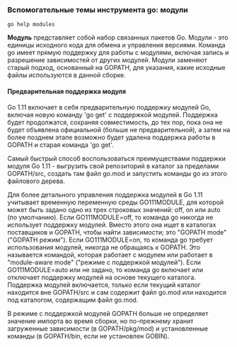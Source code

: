 ### Вспомогательные темы инструмента go: модули

```
go help modules

```

**Модуль** представляет собой набор связанных пакетов Go. Модули - это единицы исходного кода для обмена и управления версиями. Команда go имеет прямую поддержку для работы с модулями, включая запись и разрешение зависимостей от других модулей. Модули заменяют старый подход, основанный на GOPATH, для указания, какие исходные файлы используются в данной сборке.

#### Предварительная поддержка модуля

Go 1.11 включает в себя предварительную поддержку модулей Go, включая новую команду 'go get' с поддержкой модулей. Поддержка будет продолжатся, сохраняя совместимость, до тех пор, пока она не будет объявлена официальной (больше не предварительной), а затем на более позднем этапе возможно будет удалена поддержка работы в GOPATH и старая команда 'go get'.

Самый быстрый способ воспользоваться преимуществами поддержки модуля Go 1.11 - выгрузить свой репозиторий в каталог за пределами GOPATH/src, создать там файл go.mod и запустить команды go из этого файлового дерева.

Для более детального управления поддержка модулей в Go 1.11 учитывает временную переменную среды GO111MODULE, для которой может быть задано одно из трех строковых значений: off, on или auto (по умолчанию). Если GO111MODULE=off, то команда go никогда не использует поддержку модулей. Вместо этого она ищет в каталогах поставщиков и GOPATH, чтобы найти зависимости; это "GOPATH mode" ("GOPATH режим"). Если GO111MODULE=on, то команда go требует использования модулей, никогда не обращаясь к GOPATH. Это называется командой, которая работает с модулем или работает в "module-aware mode" ("режиме с поддержкой модулей"). Если GO111MODULE=auto или не задано, то команда go включает или отключает поддержку модулей на основе текущего каталога. Поддержка модулей включается, только если текущий каталог находится вне GOPATH/src и сам содержит файл go.mod или находится под каталогом, содержащим файл go.mod.

В режиме с поддержкой модулей GOPATH больше не определяет значение импорта во время сборки, но по-прежнему хранит загруженные зависимости (в GOPATH/pkg/mod) и установленные команды (в GOPATH/bin, если не установлен GOBIN).
